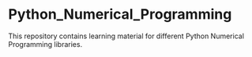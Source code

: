 # Python_Numerical_Programming
 This repository contains learning material for different Python Numerical Programming libraries.
